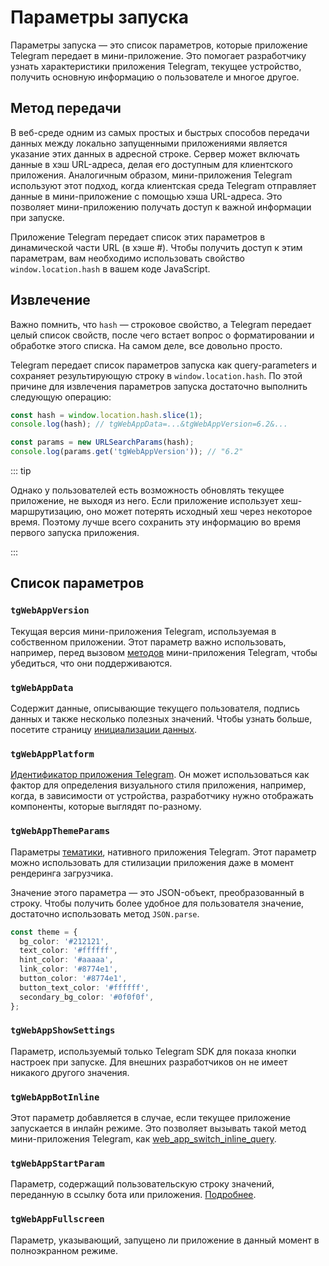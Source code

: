 # Параметры запуска

Параметры запуска — это список параметров, которые приложение Telegram передает в мини-приложение. Это помогает разработчику узнать характеристики приложения Telegram, текущее устройство, получить основную информацию о пользователе и многое другое.

## Метод передачи

В веб-среде одним из самых простых и быстрых способов передачи данных между локально запущенными приложениями является указание этих данных в адресной строке. Сервер может включать данные в хэш URL-адреса, делая его доступным для клиентского приложения. Аналогичным образом, мини-приложения Telegram используют этот подход, когда клиентская среда Telegram отправляет данные в мини-приложение с помощью хэша URL-адреса. Это позволяет мини-приложению получать доступ к важной информации при запуске.

Приложение Telegram передает список этих параметров в динамической части URL (в хэше #). Чтобы получить доступ к этим параметрам, вам необходимо использовать свойство `window.location.hash` в вашем коде JavaScript.

## Извлечение

Важно помнить, что `hash` — строковое свойство, а Telegram передает целый список свойств, после чего встает вопрос о форматировании и обработке этого списка. На самом деле, все довольно просто.

Telegram передает список параметров запуска как query-parameters и сохраняет результирующую строку в `window.location.hash`. По этой причине для извлечения параметров запуска достаточно выполнить следующую операцию:

```typescript title="Example on how to extract launch parameters"
const hash = window.location.hash.slice(1);
console.log(hash); // tgWebAppData=...&tgWebAppVersion=6.2&...

const params = new URLSearchParams(hash);
console.log(params.get('tgWebAppVersion')); // "6.2"
```

::: tip

Однако у пользователей есть возможность обновлять текущее приложение, не выходя из него. Если приложение использует хеш-маршрутизацию, оно может потерять исходный хеш через некоторое время. Поэтому лучше всего сохранить эту информацию во время первого запуска приложения.

:::

## Список параметров

### `tgWebAppVersion`

Текущая версия мини-приложения Telegram, используемая в собственном приложении. Этот параметр важно использовать, например, перед вызовом [методов](methods.md) мини-приложения Telegram, чтобы убедиться, что они поддерживаются.

### `tgWebAppData`

Содержит данные, описывающие текущего пользователя, подпись данных и также несколько полезных значений. Чтобы узнать больше,
посетите страницу [инициализации данных](init-data.md).

### `tgWebAppPlatform`

[Идентификатор приложения Telegram](about.md#supported-applications). Он может использоваться как фактор для определения визуального стиля приложения, например, когда, в зависимости от устройства, разработчику нужно отображать компоненты, которые выглядят по-разному.

### `tgWebAppThemeParams`

Параметры [тематики](theming.md), нативного приложения Telegram. Этот параметр можно использовать для стилизации приложения даже в момент рендеринга загрузчика.

Значение этого параметра — это JSON-объект, преобразованный в строку. Чтобы получить более удобное для пользователя значение, достаточно использовать метод `JSON.parse`.

```typescript
const theme = {
  bg_color: '#212121',
  text_color: '#ffffff',
  hint_color: '#aaaaa',
  link_color: '#8774e1',
  button_color: '#8774e1',
  button_text_color: '#ffffff',
  secondary_bg_color: '#0f0f0f',
};
```

### `tgWebAppShowSettings`

Параметр, используемый только Telegram SDK для показа кнопки настроек при запуске. Для внешних разработчиков он не имеет никакого другого значения.

### `tgWebAppBotInline`

Этот параметр добавляется в случае, если текущее приложение запускается в инлайн режиме. Это позволяет вызывать такой метод мини-приложения Telegram, как [web_app_switch_inline_query](methods.md#web-app-switch-inline-query).

### `tgWebAppStartParam`

Параметр, содержащий пользовательскую строку значений, переданную в ссылку бота или приложения. [Подробнее](start-parameter.md).

### `tgWebAppFullscreen`

Параметр, указывающий, запущено ли приложение в данный момент в полноэкранном режиме.
